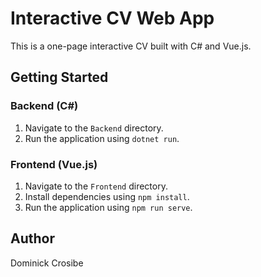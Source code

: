 # Interactive CV Web App

This is a one-page interactive CV built with C# and Vue.js.

## Getting Started

### Backend (C#)
1. Navigate to the `Backend` directory.
2. Run the application using `dotnet run`.

### Frontend (Vue.js)
1. Navigate to the `Frontend` directory.
2. Install dependencies using `npm install`.
3. Run the application using `npm run serve`.

## Author
Dominick Crosibe
